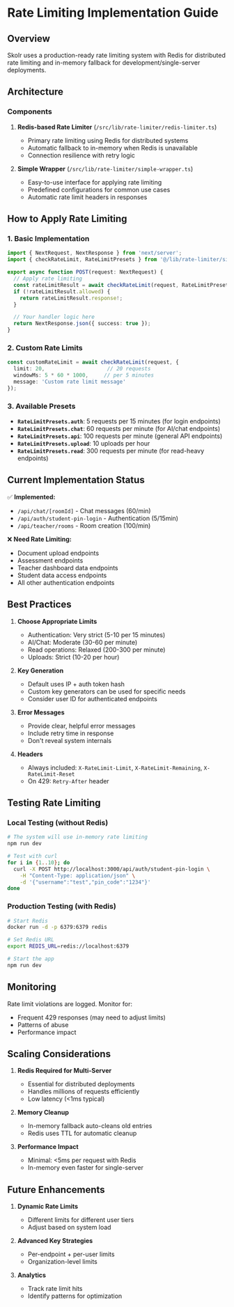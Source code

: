 # Rate Limiting Implementation Guide

## Overview

Skolr uses a production-ready rate limiting system with Redis for distributed rate limiting and in-memory fallback for development/single-server deployments.

## Architecture

### Components

1. **Redis-based Rate Limiter** (`/src/lib/rate-limiter/redis-limiter.ts`)
   - Primary rate limiting using Redis for distributed systems
   - Automatic fallback to in-memory when Redis is unavailable
   - Connection resilience with retry logic

2. **Simple Wrapper** (`/src/lib/rate-limiter/simple-wrapper.ts`)
   - Easy-to-use interface for applying rate limiting
   - Predefined configurations for common use cases
   - Automatic rate limit headers in responses

## How to Apply Rate Limiting

### 1. Basic Implementation

```typescript
import { NextRequest, NextResponse } from 'next/server';
import { checkRateLimit, RateLimitPresets } from '@/lib/rate-limiter/simple-wrapper';

export async function POST(request: NextRequest) {
  // Apply rate limiting
  const rateLimitResult = await checkRateLimit(request, RateLimitPresets.api);
  if (!rateLimitResult.allowed) {
    return rateLimitResult.response!;
  }

  // Your handler logic here
  return NextResponse.json({ success: true });
}
```

### 2. Custom Rate Limits

```typescript
const customRateLimit = await checkRateLimit(request, {
  limit: 20,                    // 20 requests
  windowMs: 5 * 60 * 1000,     // per 5 minutes
  message: 'Custom rate limit message'
});
```

### 3. Available Presets

- **`RateLimitPresets.auth`**: 5 requests per 15 minutes (for login endpoints)
- **`RateLimitPresets.chat`**: 60 requests per minute (for AI/chat endpoints)
- **`RateLimitPresets.api`**: 100 requests per minute (general API endpoints)
- **`RateLimitPresets.upload`**: 10 uploads per hour
- **`RateLimitPresets.read`**: 300 requests per minute (for read-heavy endpoints)

## Current Implementation Status

✅ **Implemented:**
- `/api/chat/[roomId]` - Chat messages (60/min)
- `/api/auth/student-pin-login` - Authentication (5/15min)
- `/api/teacher/rooms` - Room creation (100/min)

❌ **Need Rate Limiting:**
- Document upload endpoints
- Assessment endpoints
- Teacher dashboard data endpoints
- Student data access endpoints
- All other authentication endpoints

## Best Practices

1. **Choose Appropriate Limits**
   - Authentication: Very strict (5-10 per 15 minutes)
   - AI/Chat: Moderate (30-60 per minute)
   - Read operations: Relaxed (200-300 per minute)
   - Uploads: Strict (10-20 per hour)

2. **Key Generation**
   - Default uses IP + auth token hash
   - Custom key generators can be used for specific needs
   - Consider user ID for authenticated endpoints

3. **Error Messages**
   - Provide clear, helpful error messages
   - Include retry time in response
   - Don't reveal system internals

4. **Headers**
   - Always included: `X-RateLimit-Limit`, `X-RateLimit-Remaining`, `X-RateLimit-Reset`
   - On 429: `Retry-After` header

## Testing Rate Limiting

### Local Testing (without Redis)
```bash
# The system will use in-memory rate limiting
npm run dev

# Test with curl
for i in {1..10}; do
  curl -X POST http://localhost:3000/api/auth/student-pin-login \
    -H "Content-Type: application/json" \
    -d '{"username":"test","pin_code":"1234"}'
done
```

### Production Testing (with Redis)
```bash
# Start Redis
docker run -d -p 6379:6379 redis

# Set Redis URL
export REDIS_URL=redis://localhost:6379

# Start the app
npm run dev
```

## Monitoring

Rate limit violations are logged. Monitor for:
- Frequent 429 responses (may need to adjust limits)
- Patterns of abuse
- Performance impact

## Scaling Considerations

1. **Redis Required for Multi-Server**
   - Essential for distributed deployments
   - Handles millions of requests efficiently
   - Low latency (<1ms typical)

2. **Memory Cleanup**
   - In-memory fallback auto-cleans old entries
   - Redis uses TTL for automatic cleanup

3. **Performance Impact**
   - Minimal: <5ms per request with Redis
   - In-memory even faster for single-server

## Future Enhancements

1. **Dynamic Rate Limits**
   - Different limits for different user tiers
   - Adjust based on system load

2. **Advanced Key Strategies**
   - Per-endpoint + per-user limits
   - Organization-level limits

3. **Analytics**
   - Track rate limit hits
   - Identify patterns for optimization